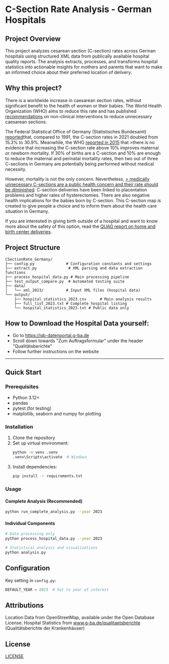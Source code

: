 # C-Section Rate Analysis - German Hospitals

## Project Overview

This project analyzes cesarean section (C-section) rates across German hospitals using structured XML data from publically available hospital quality reports. The analysis extracts, processes, and transforms hospital statistics into actionable insights for mothers and parents that want to make an informed choice about their preferred location of delivery.

## Why this project?
There is a worldwide increase in caesarean section rates, without significant benefit to the health of women or their babies. The World Health Organization (WHO) aims to reduce this rate and has published [recommendations](https://www.who.int/publications/i/item/9789241550338) on non-clinical interventions to reduce unnecessary caesarean sections.

The Federal Statistical Office of Germany (Statistisches Bundesamt) [reported](https://www.destatis.de/DE/Presse/Pressemitteilungen/2023/02/PD23_N009_231.html)that, compared to 1991, the C-section rates in 2021 doubled from 15.3% to 30.9%. Meanwhile, the WHO [reported in 2015](https://www.who.int/publications/i/item/WHO-RHR-15.02) that >there is no evidence that increasing the C-section rate above 10% improves maternal or newborn mortality. 
If 30% of births are a C-section and 10% are enough to reduce the maternal and perinatal mortality rates, then two out of three C-sections in Germany are potentially being performed without medical necessity. 

However, mortality is not the only concern.
Nevertheless, [> medically unnecessary C-sections are a public health concern and their rate should be diminished](https://onlinelibrary.wiley.com/doi/full/10.1002/hsr2.1274). 
C-section deliveries have been linked to placentation problems and higher rates of hysterectomies. There are also negative health implications for the babies born by C-section. This C-section map is created to give people a choice and to inform them about the health care situation in Germany.

If you are interested in giving birth outside of a hospital and want to know more about the safety of this option, read the [QUAG report on home and birth center deliveries](https://www.quag.de/downloads/Quag-Zu_Hause_und_im_Geburtshaus.pdf).


## Project Structure

```
CSectionRate_Germany/
├── config.py              # Configuration constants and settings
├── extract.py              # XML parsing and data extraction functions
├── process_hospital_data.py # Main processing pipeline
├── test_output_compare.py  # Automated testing suite
├── data/
│   └── xml_2023/          # Input XML files (hospital data)
└── output/
    ├── hospital_statistics_2023.csv      # Main analysis results
    ├── full_list_2023.txt # Complete hospital listing
    └── hospital_statistics_2023.txt # Public data only
```

## How to Download the Hospital Data yourself:
- Go to https://qb-datenportal.g-ba.de
- Scroll down towards "Zum Auftragsformular" under the header "Qualitätsberichte"
- Follow further instructions on the website
---

## Quick Start

### Prerequisites
- Python 3.12+
- pandas
- pytest (for testing)
- matplotlib, seaborn and numpy for plotting

### Installation
1. Clone the repository
2. Set up virtual environment:
   ```bash
   python -m venv .venv
   .venv\Scripts\activate  # Windows
   ```
3. Install dependencies:
   ```bash
   pip install -r requirements.txt
   ```

### Usage

#### Complete Analysis (Recommended)
```bash
python run_complete_analysis.py --year 2023
```

#### Individual Components
```bash
# Data processing only
python process_hospital_data.py --year 2023

# Statistical analysis and visualizations
python analysis.py

```


## Configuration

Key setting in `config.py`:
```python
DEFAULT_YEAR = 2023  # Set to year of interest
```

## Attributions
Location Data from OpenStreetMap, available under the Open Database License. 
Hospital Statistics from www.g-ba.de/qualitaetsberichte (Qualitätsberichte der Krankenhäuser)


## License
[LICENSE](MIT)
